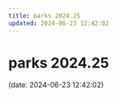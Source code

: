 ```yaml
---
title: parks 2024.25
updated: 2024-06-23 12:42:02
---
```


# parks 2024.25

(date: 2024-06-23 12:42:02)

